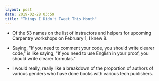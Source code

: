 ```yaml
---
layout: post
date: 2019-02-28 03:59
title: "Things I Didn't Tweet This Month"
---
```


-   Of the 53 names on the list of instructors and helpers for upcoming Carpentry workshops on February 1,
    I knew 8.

-   Saying, "If you need to comment your code, you should write clearer code,"
    is like saying, "If you need to use English in your proof, you should write clearer formulas."

-   I would really, really like a breakdown of the proportion of authors of various genders
    who have done books with various tech publishers.
